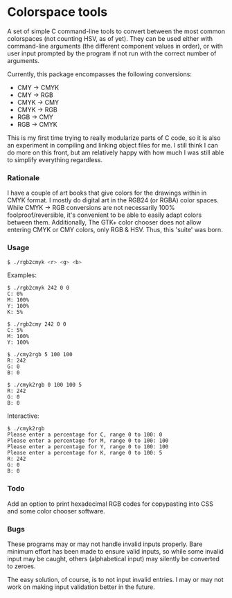 # Colorspace tools
A set of simple C command-line tools to convert between the most common
colorspaces (not counting HSV, as of yet). They can be used either with
command-line arguments (the different component values in order), or
with user input prompted by the program if not run with the correct
number of arguments.

Currently, this package encompasses the following conversions:
* CMY → CMYK
* CMY → RGB
* CMYK → CMY
* CMYK → RGB
* RGB → CMY
* RGB → CMYK

This is my first time trying to really modularize parts of C code, so it is
also an experiment in compiling and linking object files for me. I still think
I can do more on this front, but am relatively happy with how much I was still
able to simplify everything regardless.

### Rationale
I have a couple of art books that give colors for the drawings within in CMYK
format. I mostly do digital art in the RGB24 (or RGBA) color spaces. While
CMYK -> RGB conversions are not necessarily 100% foolproof/reversible, it's
convenient to be able to easily adapt colors between them. Additionally, The
GTK+ color chooser does not allow entering CMYK or CMY colors, only RGB & HSV.
Thus, this 'suite' was born.

### Usage
```bash
$ ./rgb2cmyk <r> <g> <b>
```
Examples:
```
$ ./rgb2cmyk 242 0 0
C: 0%
M: 100%
Y: 100%
K: 5%
```
```
$ ./rgb2cmy 242 0 0
C: 5%
M: 100%
Y: 100%
```
```
$ ./cmy2rgb 5 100 100
R: 242
G: 0
B: 0
```
```
$ ./cmyk2rgb 0 100 100 5
R: 242
G: 0
B: 0
```
Interactive:
```
$ ./cmyk2rgb
Please enter a percentage for C, range 0 to 100: 0
Please enter a percentage for M, range 0 to 100: 100
Please enter a percentage for Y, range 0 to 100: 100
Please enter a percentage for K, range 0 to 100: 5
R: 242
G: 0
B: 0
```
### Todo
Add an option to print hexadecimal RGB codes for copypasting into CSS and some
color chooser software.

### Bugs
These programs may or may not handle invalid inputs properly. Bare minimum
effort has been made to ensure valid inputs, so while some invalid input may
be caught, others (alphabetical input) may silently be converted to zeroes.

The easy solution, of course, is to not input invalid entries. I may or
may not work on making input validation better in the future.

